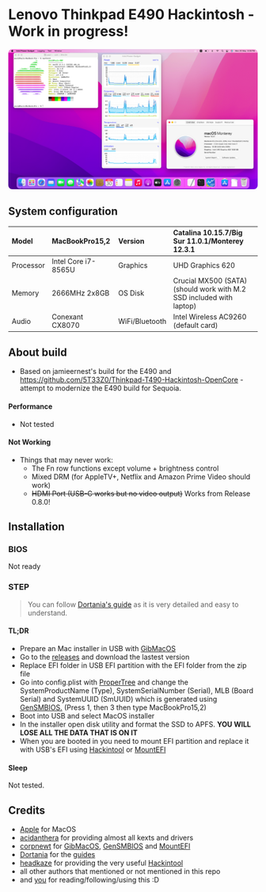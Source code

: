 # Lenovo Thinkpad E490 Hackintosh - Work in progress!
<p>
    <img style="border-radius: 8px" src="Assets/background.png">
</p>

## System configuration

| Model     | MacBookPro15,2      | Version        | Catalina 10.15.7/Big Sur 11.0.1/Monterey 12.3.1      |
| :-------- | :------------------ | :------------- | :------------------ |
| Processor | Intel Core i7-8565U | Graphics       | UHD Graphics 620    |
| Memory    | 2666MHz 2x8GB  | OS Disk        | Crucial MX500 (SATA) (should work with M.2 SSD included with laptop) |
| Audio     | Conexant CX8070     | WiFi/Bluetooth | Intel Wireless AC9260 (default card)|

## About build

- Based on jamieernest's build for the E490 and https://github.com/5T33Z0/Thinkpad-T490-Hackintosh-OpenCore - attempt to modernize the E490 build for Sequoia.

#### Performance

- Not tested

#### Not Working

- Things that may never work:
  - The Fn row functions except volume + brightness control
  - Mixed DRM (for AppleTV+, Netflix and Amazon Prime Video should work)
  - ~~HDMI Port (USB-C works but no video output)~~ Works from Release 0.8.0!

## Installation

### BIOS

Not ready

### STEP

> You can follow [Dortania's guide](https://dortania.github.io/OpenCore-Install-Guide/) as it is very detailed and easy to understand.

#### TL;DR

- Prepare an Mac installer in USB with [GibMacOS](https://dortania.github.io/OpenCore-Install-Guide/installer-guide/)
- Go to the [releases](https://github.com/jamieernest/Lenovo-E490-Hackintosh/releases) and download the lastest version
- Replace EFI folder in USB EFI partition with the EFI folder from the zip file
- Go into config.plist with [ProperTree](https://github.com/corpnewt/ProperTree) and change the SystemProductName (Type), SystemSerialNumber (Serial), MLB (Board Serial) and SystemUUID (SmUUID) which is generated using [GenSMBIOS.](https://github.com/corpnewt/GenSMBIOS) (Press 1, then 3 then type MacBookPro15,2)
- Boot into USB and select MacOS installer
- In the installer open disk utility and format the SSD to APFS. <strong>YOU WILL LOSE ALL THE DATA THAT IS ON IT</strong> 
- When you are booted in you need to mount EFI partition and replace it with USB's EFI using [Hackintool](https://github.com/headkaze/Hackintool/releases) or [MountEFI](https://github.com/corpnewt/MountEFI)

#### Sleep

Not tested.

## Credits

- [Apple](https://apple.com/) for MacOS
- [acidanthera](https://github.com/acidanthera) for providing almost all kexts and drivers
- [corpnewt](https://github.com/corpnewt) for [GibMacOS](https://github.com/corpnewt/gibMacOS), [GenSMBIOS](https://github.com/corpnewt/GenSMBIOS) and [MountEFI](https://github.com/corpnewt/MountEFI)
- [Dortania](https://github.com/dortania) for the [guides](https://dortania.github.io/OpenCore-Install-Guide/)
- [headkaze](https://github.com/headkaze) for providing the very useful [Hackintool](https://github.com/headkaze/Hackintool/releases)
- all other authors that mentioned or not mentioned in this repo
-  and [you](https://cdn.weeb.sh/images/rJl3BcTuG.gif) for reading/following/using this :D
